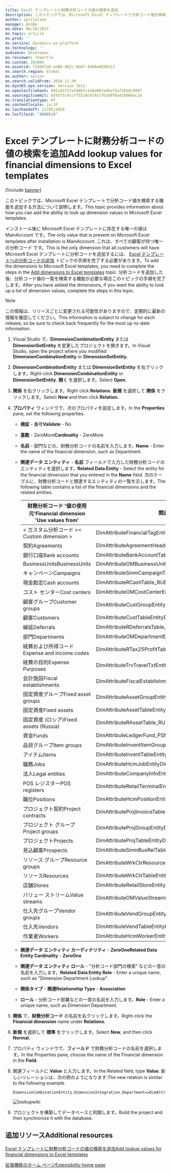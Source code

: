 ```yaml
---
title: Excel テンプレートに財務分析コードの値の検索を追加
description: このトピックでは、Microsoft Excel テンプレートで分析コード値を検索する機能を追加する方法について説明します。
author: aprilolson
manager: AnnBe
ms.date: 06/20/2017
ms.topic: article
ms.prod: ''
ms.service: dynamics-ax-platform
ms.technology: ''
audience: Developer
ms.reviewer: rhaertle
ms.custom: 261064
ms.assetid: f3ab87ab-ee8b-462c-bb6f-4d98e0030513
ms.search.region: Global
ms.author: aolson
ms.search.validFrom: 2016-11-30
ms.dyn365.ops.version: Version 1611
ms.openlocfilehash: 045c81f3fafd8bfc1e6e80fa4be75a72bb8c8987
ms.sourcegitcommit: 659375c4cc7f5524cbf91cf6160f6a410960ac16
ms.translationtype: HT
ms.contentlocale: ja-JP
ms.lasthandoff: 12/05/2020
ms.locfileid: "4680518"
---
```

# <a name="add-lookup-values-for-financial-dimensions-to-excel-templates"></a><span data-ttu-id="c388a-103">Excel テンプレートに財務分析コードの値の検索を追加</span><span class="sxs-lookup"><span data-stu-id="c388a-103">Add lookup values for financial dimensions to Excel templates</span></span>

[!include [banner](../includes/banner.md)]

<span data-ttu-id="c388a-104">このトピックでは、Microsoft Excel テンプレートで分析コード値を検索する機能を追加する方法について説明します。</span><span class="sxs-lookup"><span data-stu-id="c388a-104">This topic provides information about how you can add the ability to look up dimension values in Microsoft Excel templates.</span></span>

<span data-ttu-id="c388a-105">インストール後に Microsoft Excel テンプレートに存在する唯一の値は MainAccount です。</span><span class="sxs-lookup"><span data-stu-id="c388a-105">The only value that is present on Microsoft Excel templates after installation is MainAccount.</span></span> <span data-ttu-id="c388a-106">これは、すべての顧客が持つ唯一の分析コード です。</span><span class="sxs-lookup"><span data-stu-id="c388a-106">This is the only dimension that all customers will have.</span></span> <span data-ttu-id="c388a-107">Microsoft Excel テンプレートに分析コードを追加するには、 [Excel テンプレートへの分析コードの追加](dimensions-overview.md) トピックの手順を完了する必要があります。</span><span class="sxs-lookup"><span data-stu-id="c388a-107">To add the dimensions to Microsoft Excel templates, you need to complete the steps in the [Add dimensions to Excel templates](dimensions-overview.md) topic.</span></span> <span data-ttu-id="c388a-108">分析コードを追加した後、分析コード値の一覧を検索する機能が必要な場合このトピックの手順を完了します。</span><span class="sxs-lookup"><span data-stu-id="c388a-108">After you have added the dimensions, if you want the ability to look up a list of dimension values, complete the steps in this topic.</span></span> 

> [!NOTE]
> <span data-ttu-id="c388a-109">この情報は、リリースごとに変更される可能性がありますので、定期的に最新の情報を確認してください。</span><span class="sxs-lookup"><span data-stu-id="c388a-109">This information is subject to change for each release, so be sure to check back frequently for the most up-to-date information.</span></span>

1.  <span data-ttu-id="c388a-110">Visual Studio で、**DimensionCombinationEntity** または **DimensionSetEntity** を変更したプロジェクトを開きます。</span><span class="sxs-lookup"><span data-stu-id="c388a-110">In Visual Studio, open the project where you modified **DimensionCombinationEntity** or **DimensionSetEntity.**</span></span>
2.  <span data-ttu-id="c388a-111">**DimensionCombinationEntity** または **DimensionSetEntity** を右クリックします。</span><span class="sxs-lookup"><span data-stu-id="c388a-111">Right-click **DimensionCombinationEntity** or **DimensionSetEntity**.</span></span> <span data-ttu-id="c388a-112">**開く** を選択します。</span><span class="sxs-lookup"><span data-stu-id="c388a-112">Select **Open**.</span></span>
3.  <span data-ttu-id="c388a-113">**関係** を右クリックします。</span><span class="sxs-lookup"><span data-stu-id="c388a-113">Right click **Relations**.</span></span> <span data-ttu-id="c388a-114">**新規** を選択して **関係** をクリックします。</span><span class="sxs-lookup"><span data-stu-id="c388a-114">Select **New** and then click **Relation.**</span></span>
4.  <span data-ttu-id="c388a-115">**プロパティ** ウィンドウで、次のプロパティを設定します。</span><span class="sxs-lookup"><span data-stu-id="c388a-115">In the **Properties** pane, set the following properties.</span></span>
    -   <span data-ttu-id="c388a-116">**検証** - 番号</span><span class="sxs-lookup"><span data-stu-id="c388a-116">**Validate** - No</span></span>
    -   <span data-ttu-id="c388a-117">**基数** - ZeroMore</span><span class="sxs-lookup"><span data-stu-id="c388a-117">**Cardinality** - ZeroMore</span></span>
    -   <span data-ttu-id="c388a-118">**名前** - 部門などの、財務分析コードの名前を入力します。</span><span class="sxs-lookup"><span data-stu-id="c388a-118">**Name** - Enter the name of the financial dimension, such as Department.</span></span>
    -   <span data-ttu-id="c388a-119">**関連データ エンティティ** - **名前** フィールドで入力した財務分析コードのエンティティを選択します。</span><span class="sxs-lookup"><span data-stu-id="c388a-119">**Related Data Entity** - Select the entity for the financial dimension that you entered in the **Name** field.</span></span> <span data-ttu-id="c388a-120">次のテーブルに、財務分析コードと関連するエンティティの一覧を示します。</span><span class="sxs-lookup"><span data-stu-id="c388a-120">The following table contains a list of the financial dimensions and the related entities.</span></span>

        | <span data-ttu-id="c388a-121">財務分析コード '値の使用元'</span><span class="sxs-lookup"><span data-stu-id="c388a-121">Financial dimension 'Use values from'</span></span>     | <span data-ttu-id="c388a-122">関連するエンティティ</span><span class="sxs-lookup"><span data-stu-id="c388a-122">Related entity</span></span>                            |
        |-------------------------------------------|-------------------------------------------|
        | <span data-ttu-id="c388a-123">&lt; カスタム分析コード &gt;</span><span class="sxs-lookup"><span data-stu-id="c388a-123">&lt; Custom dimension &gt;</span></span>                | <span data-ttu-id="c388a-124">DimAttributeFinancialTagEntity</span><span class="sxs-lookup"><span data-stu-id="c388a-124">DimAttributeFinancialTagEntity</span></span>            |
        | <span data-ttu-id="c388a-125">契約</span><span class="sxs-lookup"><span data-stu-id="c388a-125">Agreements</span></span>                                | <span data-ttu-id="c388a-126">DimAttributeAgreementHeaderExt\_RUEntity</span><span class="sxs-lookup"><span data-stu-id="c388a-126">DimAttributeAgreementHeaderExt\_RUEntity</span></span>  |
        | <span data-ttu-id="c388a-127">銀行口座</span><span class="sxs-lookup"><span data-stu-id="c388a-127">Bank accounts</span></span>                             | <span data-ttu-id="c388a-128">DimAttributeBankAccountTableEntity</span><span class="sxs-lookup"><span data-stu-id="c388a-128">DimAttributeBankAccountTableEntity</span></span>        |
        | <span data-ttu-id="c388a-129">BusinessUnits</span><span class="sxs-lookup"><span data-stu-id="c388a-129">BusinessUnits</span></span>                             | <span data-ttu-id="c388a-130">DimAttributeOMBusinessUnitEntity</span><span class="sxs-lookup"><span data-stu-id="c388a-130">DimAttributeOMBusinessUnitEntity</span></span>          |
        | <span data-ttu-id="c388a-131">キャンペーン</span><span class="sxs-lookup"><span data-stu-id="c388a-131">Campaigns</span></span>                                 | <span data-ttu-id="c388a-132">DimAttributeSmmCampaignTableEntity</span><span class="sxs-lookup"><span data-stu-id="c388a-132">DimAttributeSmmCampaignTableEntity</span></span>        |
        | <span data-ttu-id="c388a-133">現金勘定</span><span class="sxs-lookup"><span data-stu-id="c388a-133">Cash accounts</span></span>                             | <span data-ttu-id="c388a-134">DimAttributeRCashTable\_RUEntity</span><span class="sxs-lookup"><span data-stu-id="c388a-134">DimAttributeRCashTable\_RUEntity</span></span>          |
        | <span data-ttu-id="c388a-135">コスト センター</span><span class="sxs-lookup"><span data-stu-id="c388a-135">Cost centers</span></span>                              | <span data-ttu-id="c388a-136">DimAttributeOMCostCenterEntity</span><span class="sxs-lookup"><span data-stu-id="c388a-136">DimAttributeOMCostCenterEntity</span></span>            |
        | <span data-ttu-id="c388a-137">顧客グループ</span><span class="sxs-lookup"><span data-stu-id="c388a-137">Customer groups</span></span>                           | <span data-ttu-id="c388a-138">DimAttributeCustGroupEntity</span><span class="sxs-lookup"><span data-stu-id="c388a-138">DimAttributeCustGroupEntity</span></span>               |
        | <span data-ttu-id="c388a-139">顧客</span><span class="sxs-lookup"><span data-stu-id="c388a-139">Customers</span></span>                                 | <span data-ttu-id="c388a-140">DimAttributeCustTableEntity</span><span class="sxs-lookup"><span data-stu-id="c388a-140">DimAttributeCustTableEntity</span></span>               |
        | <span data-ttu-id="c388a-141">繰延</span><span class="sxs-lookup"><span data-stu-id="c388a-141">Deferrals</span></span>                                 | <span data-ttu-id="c388a-142">DimAttributeRDeferralsTable\_RUEntity</span><span class="sxs-lookup"><span data-stu-id="c388a-142">DimAttributeRDeferralsTable\_RUEntity</span></span>     |
        | <span data-ttu-id="c388a-143">部門</span><span class="sxs-lookup"><span data-stu-id="c388a-143">Departments</span></span>                               | <span data-ttu-id="c388a-144">DimAttributeOMDepartmentEntity</span><span class="sxs-lookup"><span data-stu-id="c388a-144">DimAttributeOMDepartmentEntity</span></span>            |
        | <span data-ttu-id="c388a-145">経費および所得コード</span><span class="sxs-lookup"><span data-stu-id="c388a-145">Expense and income codes</span></span>                  | <span data-ttu-id="c388a-146">DimAttributeRTax25ProfitTable\_RUEntity</span><span class="sxs-lookup"><span data-stu-id="c388a-146">DimAttributeRTax25ProfitTable\_RUEntity</span></span>   |
        | <span data-ttu-id="c388a-147">経費の目的</span><span class="sxs-lookup"><span data-stu-id="c388a-147">Expense Purposes</span></span>                          | <span data-ttu-id="c388a-148">DimAttributeTrvTravelTxtEntity</span><span class="sxs-lookup"><span data-stu-id="c388a-148">DimAttributeTrvTravelTxtEntity</span></span>            |
        | <span data-ttu-id="c388a-149">会計施設</span><span class="sxs-lookup"><span data-stu-id="c388a-149">Fiscal establishments</span></span>                     | <span data-ttu-id="c388a-150">DimAttributeFiscalEstablishment\_BREntity</span><span class="sxs-lookup"><span data-stu-id="c388a-150">DimAttributeFiscalEstablishment\_BREntity</span></span> |
        | <span data-ttu-id="c388a-151">固定資産グループ</span><span class="sxs-lookup"><span data-stu-id="c388a-151">Fixed asset groups</span></span>                        | <span data-ttu-id="c388a-152">DimAttributeAssetGroupEntity</span><span class="sxs-lookup"><span data-stu-id="c388a-152">DimAttributeAssetGroupEntity</span></span>              |
        | <span data-ttu-id="c388a-153">固定資産</span><span class="sxs-lookup"><span data-stu-id="c388a-153">Fixed assets</span></span>                              | <span data-ttu-id="c388a-154">DimAttributeAssetTableEntity</span><span class="sxs-lookup"><span data-stu-id="c388a-154">DimAttributeAssetTableEntity</span></span>              |
        | <span data-ttu-id="c388a-155">固定資産 (ロシア)</span><span class="sxs-lookup"><span data-stu-id="c388a-155">Fixed assets (Russia)</span></span>                     | <span data-ttu-id="c388a-156">DimAttributeRAssetTable\_RUEntity</span><span class="sxs-lookup"><span data-stu-id="c388a-156">DimAttributeRAssetTable\_RUEntity</span></span>         |
        | <span data-ttu-id="c388a-157">資金</span><span class="sxs-lookup"><span data-stu-id="c388a-157">Funds</span></span>                                     | <span data-ttu-id="c388a-158">DimAttributeLedgerFund\_PSN</span><span class="sxs-lookup"><span data-stu-id="c388a-158">DimAttributeLedgerFund\_PSN</span></span>               |
        | <span data-ttu-id="c388a-159">品目グループ</span><span class="sxs-lookup"><span data-stu-id="c388a-159">Item groups</span></span>                               | <span data-ttu-id="c388a-160">DimAttributeInventItemGroupEntity</span><span class="sxs-lookup"><span data-stu-id="c388a-160">DimAttributeInventItemGroupEntity</span></span>         |
        | <span data-ttu-id="c388a-161">アイテム</span><span class="sxs-lookup"><span data-stu-id="c388a-161">Items</span></span>                                     | <span data-ttu-id="c388a-162">DimAttributeInventTableEntity</span><span class="sxs-lookup"><span data-stu-id="c388a-162">DimAttributeInventTableEntity</span></span>             |
        | <span data-ttu-id="c388a-163">職務</span><span class="sxs-lookup"><span data-stu-id="c388a-163">Jobs</span></span>                                      | <span data-ttu-id="c388a-164">DimAttributeHcmJobEntity</span><span class="sxs-lookup"><span data-stu-id="c388a-164">DimAttributeHcmJobEntity</span></span>                  |
        | <span data-ttu-id="c388a-165">法人</span><span class="sxs-lookup"><span data-stu-id="c388a-165">Legal entities</span></span>                            | <span data-ttu-id="c388a-166">DimAttributeCompanyInfoEntity</span><span class="sxs-lookup"><span data-stu-id="c388a-166">DimAttributeCompanyInfoEntity</span></span>             |
        | <span data-ttu-id="c388a-167">POS レジスター</span><span class="sxs-lookup"><span data-stu-id="c388a-167">POS registers</span></span>                             | <span data-ttu-id="c388a-168">DimAttributeRetailTerminalEntity</span><span class="sxs-lookup"><span data-stu-id="c388a-168">DimAttributeRetailTerminalEntity</span></span>          |
        | <span data-ttu-id="c388a-169">職位</span><span class="sxs-lookup"><span data-stu-id="c388a-169">Positions</span></span>                                 | <span data-ttu-id="c388a-170">DimAttributeHcmPositionEntity</span><span class="sxs-lookup"><span data-stu-id="c388a-170">DimAttributeHcmPositionEntity</span></span>             |
        | <span data-ttu-id="c388a-171">プロジェクト契約</span><span class="sxs-lookup"><span data-stu-id="c388a-171">Project contracts</span></span>                         | <span data-ttu-id="c388a-172">DimAttributeProjInvoiceTableEntity</span><span class="sxs-lookup"><span data-stu-id="c388a-172">DimAttributeProjInvoiceTableEntity</span></span>        |
        | <span data-ttu-id="c388a-173">プロジェクト グループ</span><span class="sxs-lookup"><span data-stu-id="c388a-173">Project groups</span></span>                            | <span data-ttu-id="c388a-174">DimAttributeProjGroupEntity</span><span class="sxs-lookup"><span data-stu-id="c388a-174">DimAttributeProjGroupEntity</span></span>               |
        | <span data-ttu-id="c388a-175">プロジェクト</span><span class="sxs-lookup"><span data-stu-id="c388a-175">Projects</span></span>                                  | <span data-ttu-id="c388a-176">DimAttributeProjTableEntity</span><span class="sxs-lookup"><span data-stu-id="c388a-176">DimAttributeProjTableEntity</span></span>               |
        | <span data-ttu-id="c388a-177">見込顧客</span><span class="sxs-lookup"><span data-stu-id="c388a-177">Prospects</span></span>                                 | <span data-ttu-id="c388a-178">DimAttributeSmmBusRelTableEntity</span><span class="sxs-lookup"><span data-stu-id="c388a-178">DimAttributeSmmBusRelTableEntity</span></span>          |
        | <span data-ttu-id="c388a-179">リソース グループ</span><span class="sxs-lookup"><span data-stu-id="c388a-179">Resource groups</span></span>                           | <span data-ttu-id="c388a-180">DimAttributeWrkCtrResourceGroupEntity</span><span class="sxs-lookup"><span data-stu-id="c388a-180">DimAttributeWrkCtrResourceGroupEntity</span></span>     |
        | <span data-ttu-id="c388a-181">リソース</span><span class="sxs-lookup"><span data-stu-id="c388a-181">Resources</span></span>                                 | <span data-ttu-id="c388a-182">DimAttributeWrkCtrTableEntity</span><span class="sxs-lookup"><span data-stu-id="c388a-182">DimAttributeWrkCtrTableEntity</span></span>             |
        | <span data-ttu-id="c388a-183">店舗</span><span class="sxs-lookup"><span data-stu-id="c388a-183">Stores</span></span>                                    | <span data-ttu-id="c388a-184">DimAttributeRetailStoreEntity</span><span class="sxs-lookup"><span data-stu-id="c388a-184">DimAttributeRetailStoreEntity</span></span>             |
        | <span data-ttu-id="c388a-185">バリュー ストリーム</span><span class="sxs-lookup"><span data-stu-id="c388a-185">Value streams</span></span>                             | <span data-ttu-id="c388a-186">DimAttributeOMValueStreamEntity</span><span class="sxs-lookup"><span data-stu-id="c388a-186">DimAttributeOMValueStreamEntity</span></span>           |
        | <span data-ttu-id="c388a-187">仕入先グループ</span><span class="sxs-lookup"><span data-stu-id="c388a-187">Vendor groups</span></span>                             | <span data-ttu-id="c388a-188">DimAttributeVendGroupEntity</span><span class="sxs-lookup"><span data-stu-id="c388a-188">DimAttributeVendGroupEntity</span></span>               |
        | <span data-ttu-id="c388a-189">仕入先</span><span class="sxs-lookup"><span data-stu-id="c388a-189">Vendors</span></span>                                   | <span data-ttu-id="c388a-190">DimAttributeVendTableEntity</span><span class="sxs-lookup"><span data-stu-id="c388a-190">DimAttributeVendTableEntity</span></span>               |
        | <span data-ttu-id="c388a-191">作業者</span><span class="sxs-lookup"><span data-stu-id="c388a-191">Workers</span></span>                                   | <span data-ttu-id="c388a-192">DimAttributeHcmWorkerEntity</span><span class="sxs-lookup"><span data-stu-id="c388a-192">DimAttributeHcmWorkerEntity</span></span>               |

    -   <span data-ttu-id="c388a-193">**関連データ エンティティ カーディナリティ** - **ZeroOne**</span><span class="sxs-lookup"><span data-stu-id="c388a-193">**Related Data Entity Cardinality** - **ZeroOne**</span></span>
    -   <span data-ttu-id="c388a-194">**関連データ エンティティ ロール** - "分析コード部門の検索" などの一意の名前を入力します。</span><span class="sxs-lookup"><span data-stu-id="c388a-194">**Related Data Entity Role** - Enter a unique name, such as "Dimension Department Lookup".</span></span>
    -   <span data-ttu-id="c388a-195">**関係タイプ** - **関連**</span><span class="sxs-lookup"><span data-stu-id="c388a-195">**Relationship Type** - **Association**</span></span>
    -   <span data-ttu-id="c388a-196">**ロール** - 分析コード部署などの一意の名前を入力します。</span><span class="sxs-lookup"><span data-stu-id="c388a-196">**Role** - Enter a unique name, such as Dimension Department.</span></span>

5.  <span data-ttu-id="c388a-197">**関係** で、**財務分析コード** の名前を右クリックします。</span><span class="sxs-lookup"><span data-stu-id="c388a-197">Right-click the **Financial dimension** name under **Relations.**</span></span>
6.  <span data-ttu-id="c388a-198">**新規** を選択して **標準** をクリックします。</span><span class="sxs-lookup"><span data-stu-id="c388a-198">Select **New**, and then click **Normal.**</span></span>
7.  <span data-ttu-id="c388a-199">プロパティ ウィンドウで、**フィールド** で財務分析コードの名前を選択します。</span><span class="sxs-lookup"><span data-stu-id="c388a-199">In the Properties pane, choose the name of the Financial dimension in the **Field**.</span></span>
8.  <span data-ttu-id="c388a-200">関連フィールドに **Value** と入力します。</span><span class="sxs-lookup"><span data-stu-id="c388a-200">In the Related field, type **Value**.</span></span> <span data-ttu-id="c388a-201">新しいリレーションは、次の例のようになります:</span><span class="sxs-lookup"><span data-stu-id="c388a-201">The new relation is similar to the following example.</span></span>
    
    ```xpp
    DimensionCombinationEntity.DimensionIntegration.Department==DimAttributeOMDepartmentEntity.Value
    ```

    ![lookupwiki](./media/lookupwiki.png)

9.  <span data-ttu-id="c388a-203">プロジェクトを構築してデータベースと同期します。</span><span class="sxs-lookup"><span data-stu-id="c388a-203">Build the project and then synchronize it with the database.</span></span>


## <a name="additional-resources"></a><span data-ttu-id="c388a-204">追加リソース</span><span class="sxs-lookup"><span data-stu-id="c388a-204">Additional resources</span></span>

[<span data-ttu-id="c388a-205">Excel テンプレートに財務分析コードの値の検索を追加</span><span class="sxs-lookup"><span data-stu-id="c388a-205">Add lookup values for financial dimensions to Excel templates</span></span>](add-dimensions-excel-templates.md)

[<span data-ttu-id="c388a-206">拡張機能のホーム ページ</span><span class="sxs-lookup"><span data-stu-id="c388a-206">Extensibility home page</span></span>](../extensibility/extensibility-home-page.md)



